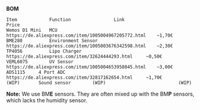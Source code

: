 **BOM**

```
Item            Function            	Link							Price
Wemos D1 Mini   MCU                 	https://de.aliexpress.com/item/1005004967205772.html	~1,70€
BME280          Environment Sensor  	https://de.aliexpress.com/item/1005003676342598.html	~2,30€
TP4056          Lipo Charger        	https://de.aliexpress.com/item/32624444293.html		~0,50€
VEML6075        UV Sensor           	https://de.aliexpress.com/item/1005004653958045.html	~3,00€
ADS1115		4 Port ADC		https://de.aliexpress.com/item/32817162654.html		~1,70€
(WIP) 		Sound sensor		(WIP)							(WIP)
```

**Note:**
We use BM**E** sensors. They are often mixed up with the BM**P** sensors, which lacks the humidity sensor.
